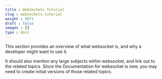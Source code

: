 ```yaml
---
title : WebSockets Tutorial
slug : websockets-tutorial
weight : 9971
draft : false
images : []
type : docs
---
```


This section provides an overview of what websocket is, and why a developer might want to use it.

It should also mention any large subjects within websocket, and link out to the related topics.  Since the Documentation for websocket is new, you may need to create initial versions of those related topics.


